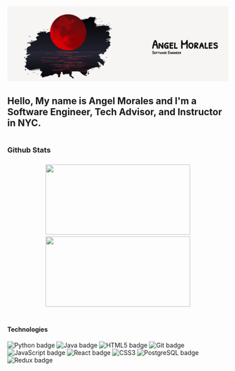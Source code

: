 <p id="banner"><p>

<a href="https://github.com/Am0ralz">![banner](moon.gif)</a>


<p id="intro">

## Hello, My name is Angel Morales and I'm a Software Engineer, Tech Advisor, and Instructor in NYC.

</p>

#


<h3>Github Stats<h3>



<div align="center">
<img height="160px" width="330px" src="https://github-readme-stats.vercel.app/api?username=Am0ralz&hide_border=true&show_icons=true&include_all_commits=true&count_private=true&line_height=24&text_color=ffffff&icon_color=ffffff&bg_color=000000&title_color=ffffff"/>

<img height="160px" width="330px" src="https://github-readme-stats.vercel.app/api/top-langs/?username=Am0ralz&hide=html&hide_border=true&card_width=330&card_height=160&layout=compact&langs_count=7&text_color=ffffff&icon_color=ffffff&bg_color=000000&title_color=ffffff"/> 
</div>

#


<h4>Technologies</h4>

<div>


<img alt="Python badge" src="https://img.shields.io/badge/Python%20-%23ad0519.svg?style=for-the-badge&logo=python&logoColor=white" height=25 width=80/>


<img alt="Java badge" src="https://img.shields.io/badge/Java%20-%23ad0519.svg?style=for-the-badge&for-the-badge&logo=java&logoColor=white" height=25 width=70/>

<img alt="HTML5 badge" src="https://img.shields.io/badge/HTML%20-%23ad0519.svg?style=for-the-badge&for-the-badge&logo=html5&logoColor=white" height=25 width=70/>


<img alt="Git badge" src="https://img.shields.io/badge/Git%20-%23ad0519.svg?style=for-the-badge&for-the-badge&logo=git&logoColor=white" height=25 width=60/> 

<img alt="JavaScript badge" src="https://img.shields.io/badge/JavaScript%20-%23ad0519.svg?style=for-the-badge&for-the-badge&logo=javascript&logoColor=white" height=25 width=100/> 

<img alt="React badge" src="https://img.shields.io/badge/React%20-%23ad0519.svg?style=for-the-badge&for-the-badge&logo=react&logoColor=white" height=25 width=70/> 

<img alt="CSS3" src="https://img.shields.io/badge/CSS%20-%23ad0519.svg?style=for-the-badge&for-the-badge&logo=css3&logoColor=white" height=25 width=70/> 

<img alt="PostgreSQL badge" src="https://img.shields.io/badge/PostgreSQL%20-%23ad0519.svg?style=for-the-badge&for-the-badge&logo=postgresql&logoColor=white" height=25 width=100/>

 
 <img alt="Redux badge" src="https://img.shields.io/badge/Redux%20-%23ad0519.svg?style=for-the-badge&for-the-badge&logo=redux&logoColor=white" height=25 width=80/>
 
 </div>





#
